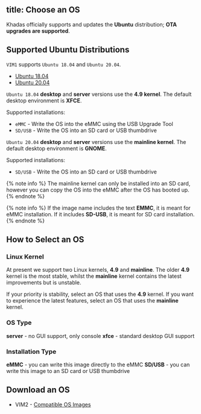 title: Choose an OS
---

Khadas officially supports and updates the **Ubuntu** distribution; **OTA upgrades are supported**.

## Supported Ubuntu Distributions

`VIM1` supports `Ubuntu 18.04` and `Ubuntu 20.04`.

<ul class="nav nav-tabs" id="myTab" role="tablist">
  <li class="nav-item" role="presentation">
    <a class="nav-link active" id="18.04-tab" data-toggle="tab" href="#18.04" role="tab" aria-controls="18.04" aria-selected="true">Ubuntu 18.04</a>
  </li>
  <li class="nav-item" role="presentation">
    <a class="nav-link" id="20.04-tab" data-toggle="tab" href="#20.04" role="tab" aria-controls="20.04" aria-selected="false">Ubuntu 20.04</a>
  </li>
</ul>
<div class="tab-content" id="myTabContent">
<div class="tab-pane fade show active" id="18.04" role="tabpanel" aria-labelledby="18.04-tab">

`Ubuntu 18.04` **desktop** and **server** versions use the **4.9 kernel**. The default desktop environment is **XFCE**.

Supported installations:

* `eMMC` - Write the OS into the eMMC using the USB Upgrade Tool
* `SD/USB` - Write the OS into an SD card or USB thumbdrive

</div>
<div class="tab-pane fade" id="20.04" role="tabpanel" aria-labelledby="20.04-tab">

`Ubuntu 20.04` **desktop** and **server** versions use the **mainline kernel**. The default desktop environment is **GNOME**.

Supported installations:

* `SD/USB` - Write the OS into an SD card or USB thumbdrive

{% note info %}
The mainline kernel can only be installed into an SD card, however you can copy the OS into the eMMC after the OS has booted up.
{% endnote %}

</div>
</div>

{% note info %}
If the image name includes the text **EMMC**, it is meant for eMMC installation. If it includes **SD-USB**, it is meant for SD card installation.
{% endnote %}

## How to Select an OS

### Linux Kernel

At present we support two Linux kernels, **4.9** and **mainline**. The older **4.9** kernel is the most stable, whilst the **mainline** kernel contains the latest improvements but is unstable.

If your priority is stability, select an OS that uses the **4.9** kernel.
If you want to experience the latest features, select an OS that uses the **mainline** kernel.

### OS Type

**server** - no GUI support, only console
**xfce** - standard desktop GUI support

### Installation Type

**eMMC** - you can write this image directly to the eMMC
**SD/USB** - you can write this image to an SD card or USB thumbdrive

## Download an OS

* VIM2 - [Compatible OS Images](/linux/firmware/Vim2UbuntuFirmware.html)
